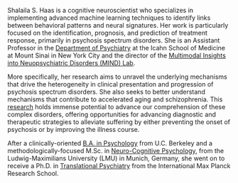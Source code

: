 Shalaila S. Haas is a cognitive neuroscientist who specializes in implementing advanced machine learning techniques to identify links between behavioral patterns and neural signatures. Her work is particularly focused on the identification, prognosis, and prediction of treatment response, primarily in psychosis spectrum disorders. She is an Assistant Professor in the [Department of Psychiatry](https://icahn.mssm.edu/about/departments-offices/psychiatry) at the Icahn School of Medicine at Mount Sinai in New York City and the director of the [Multimodal Insights into Neuopsychiatric Disorders (MIND) Lab](https://mindlabresearch.com/). 

More specifically, her research aims to unravel the underlying mechanisms that drive the heterogeneity in clinical presentation and progression of psychosis spectrum disorders. She also seeks to better understand mechanisms that contribute to accelerated aging and schizophrenia. This [research](https://mindlabresearch.com/publications/) holds immense potential to advance our comprehension of these complex disorders, offering opportunities for advancing diagnostic and therapeutic strategies to alleviate suffering by either preventing the onset of psychosis or by improving the illness course. 

After a clinically-oriented [B.A. in Psychology](https://psychology.berkeley.edu/) from U.C. Berkeley and a methodologically-focused M.Sc. in [Neuro-Cognitive Psychology](https://www.lmu.de/psy/de/studium//m.sc.-neuro-cognitive-psychology/), from the Ludwig-Maximilians University (LMU) in Munich, Germany, she went on to receive a Ph.D. in [Translational Psychiatry](https://www.imprs-tp.mpg.de/108493/alumni-and-friends) from the International Max Planck Research School.


